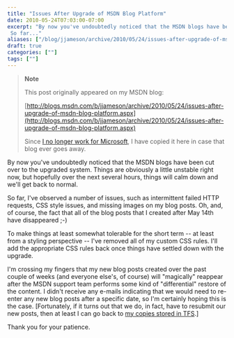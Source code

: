 ```yaml
---
title: "Issues After Upgrade of MSDN Blog Platform"
date: 2010-05-24T07:03:00-07:00
excerpt: "By now you've undoubtedly noticed that the MSDN blogs have been cut over to the upgraded system. Things are obviously a little unstable right now, but hopefully over the next several hours, things will calm down and we'll get back to normal. 
 So far..."
aliases: ["/blog/jjameson/archive/2010/05/24/issues-after-upgrade-of-msdn-blog-platform.aspx"]
draft: true
categories: [""]
tags: [""]
---
```


> **Note**
>
> This post originally appeared on my MSDN blog:
>
> [http://blogs.msdn.com/b/jjameson/archive/2010/05/24/issues-after-upgrade-of-msdn-blog-platform.aspx](http://blogs.msdn.com/b/jjameson/archive/2010/05/24/issues-after-upgrade-of-msdn-blog-platform.aspx)
>
> Since [I no longer work for Microsoft](/blog/jjameson/2011/09/02/last-day-with-microsoft), I have copied it here in case that blog ever goes away.

By now you've undoubtedly noticed that the MSDN blogs have been cut over to the upgraded system. Things are obviously a little unstable right now, but hopefully over the next several hours, things will calm down and we'll get back to normal.

So far, I've observed a number of issues, such as intermittent failed HTTP requests, CSS style issues, and missing images on my blog posts. Oh, and, of course, the fact that all of the blog posts that I created after May 14th have disappeared ;-)

To make things at least somewhat tolerable for the short term -- at least from a styling perspective -- I've removed all of my custom CSS rules. I'll add the appropriate CSS rules back once things have settled down with the upgrade.

I'm crossing my fingers that my new blog posts created over the past couple of weeks (and everyone else's, of course) will "magically" reappear after the MSDN support team performs some kind of "differential" restore of the content. I didn't receive any e-mails indicating that we would need to re-enter any new blog posts after a specific date, so I'm certainly hoping this is the case. [Fortunately, if it turns out that we do, in fact, have to resubmit our new posts, then at least I can go back to [my copies stored in TFS](/blog/jjameson/2009/09/12/expression-web-my-msdn-blog-and-now-team-foundation-server).]

Thank you for your patience.

